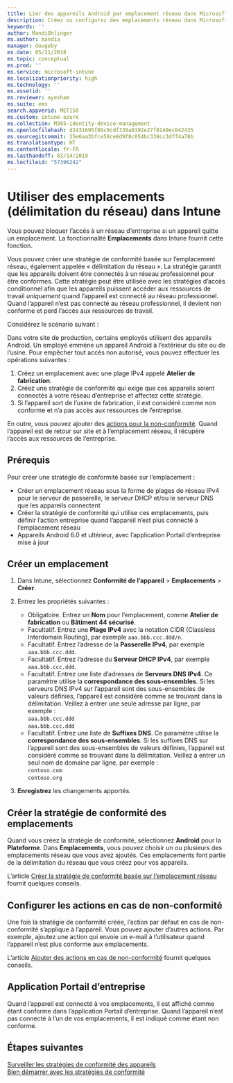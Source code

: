 ```yaml
---
title: Lier des appareils Android par emplacement réseau dans Microsoft Intune - Azure | Microsoft Docs
description: Créez ou configurez des emplacements réseau dans Microsoft Intune pour les appareils Android. Vous pouvez marquer des appareils comme non conformes en fonction de l’emplacement réseau de l’appareil. Si l’appareil sort de l’emplacement réseau, vous pouvez bloquer l’accès aux ressources de l’entreprise.
keywords: ''
author: MandiOhlinger
ms.author: mandia
manager: dougeby
ms.date: 05/21/2018
ms.topic: conceptual
ms.prod: ''
ms.service: microsoft-intune
ms.localizationpriority: high
ms.technology: ''
ms.assetid: ''
ms.reviewer: ayesham
ms.suite: ems
search.appverid: MET150
ms.custom: intune-azure
ms.collection: M365-identity-device-management
ms.openlocfilehash: d2431695f89c9cdf339a0192e27f8140ec042435
ms.sourcegitcommit: 25e6aa3bfce58ce8d9f8c054bc338cc3dff4a78b
ms.translationtype: HT
ms.contentlocale: fr-FR
ms.lasthandoff: 03/14/2019
ms.locfileid: "57396242"
---
```

# <a name="use-locations-network-fence-in-intune"></a>Utiliser des emplacements (délimitation du réseau) dans Intune

Vous pouvez bloquer l’accès à un réseau d’entreprise si un appareil quitte un emplacement. La fonctionnalité **Emplacements** dans Intune fournit cette fonction. 

Vous pouvez créer une stratégie de conformité basée sur l’emplacement réseau, également appelée « délimitation du réseau ». La stratégie garantit que les appareils doivent être connectés à un réseau professionnel pour être conformes. Cette stratégie peut être utilisée avec les stratégies d’accès conditionnel afin que les appareils puissent accéder aux ressources de travail *uniquement* quand l’appareil est connecté au réseau professionnel. Quand l’appareil n’est pas connecté au réseau professionnel, il devient non conforme et perd l’accès aux ressources de travail.

Considérez le scénario suivant :

Dans votre site de production, certains employés utilisent des appareils Android. Un employé emmène un appareil Android à l’extérieur du site ou de l’usine. Pour empêcher tout accès non autorisé, vous pouvez effectuer les opérations suivantes :

1. Créez un emplacement avec une plage IPv4 appelé **Atelier de fabrication**.
2. Créez une stratégie de conformité qui exige que ces appareils soient connectés à votre réseau d’entreprise et affectez cette stratégie.
3. Si l’appareil sort de l’usine de fabrication, il est considéré comme non conforme et n’a pas accès aux ressources de l’entreprise.

En outre, vous pouvez ajouter des [actions pour la non-conformité](#configure-the-actions-for-noncompliance). Quand l’appareil est de retour sur site et à l’emplacement réseau, il récupère l’accès aux ressources de l’entreprise.

## <a name="prerequisites"></a>Prérequis

Pour créer une stratégie de conformité basée sur l’emplacement :

- Créer un emplacement réseau sous la forme de plages de réseau IPv4 pour le serveur de passerelle, le serveur DHCP et/ou le serveur DNS que les appareils connectent
- Créer la stratégie de conformité qui utilise ces emplacements, puis définir l’action entreprise quand l’appareil n’est plus connecté à l’emplacement réseau
- Appareils Android 6.0 et ultérieur, avec l’application Portail d’entreprise mise à jour

## <a name="create-a-location"></a>Créer un emplacement

1. Dans Intune, sélectionnez **Conformité de l’appareil** > **Emplacements** > **Créer**.

2. Entrez les propriétés suivantes :  

   - Obligatoire. Entrez un **Nom** pour l’emplacement, comme **Atelier de fabrication** ou **Bâtiment 44 sécurisé**.
   - Facultatif. Entrez une **Plage IPv4** avec la notation CIDR (Classless Interdomain Routing), par exemple `aaa.bbb.ccc.ddd/n`.
   - Facultatif. Entrez l’adresse de la **Passerelle IPv4**, par exemple `aaa.bbb.ccc.ddd`.
   - Facultatif. Entrez l’adresse du **Serveur DHCP IPv4**, par exemple `aaa.bbb.ccc.ddd`.
   - Facultatif. Entrez une liste d’adresses de **Serveurs DNS IPv4**. Ce paramètre utilise la **correspondance des sous-ensembles**. Si les serveurs DNS IPv4 sur l’appareil sont des sous-ensembles de valeurs définies, l’appareil est considéré comme se trouvant dans la délimitation. Veillez à entrer une seule adresse par ligne, par exemple :  
     `aaa.bbb.ccc.ddd`  
     `aaa.bbb.ccc.ddd`
   - Facultatif. Entrez une liste de **Suffixes DNS**. Ce paramètre utilise la **correspondance des sous-ensembles**. Si les suffixes DNS sur l’appareil sont des sous-ensembles de valeurs définies, l’appareil est considéré comme se trouvant dans la délimitation. Veillez à entrer un seul nom de domaine par ligne, par exemple :  
     `contoso.com`  
     `contoso.org`

3. **Enregistrez** les changements apportés.

## <a name="create-the-location-compliance-policy"></a>Créer la stratégie de conformité des emplacements

Quand vous créez la stratégie de conformité, sélectionnez **Android** pour la **Plateforme**. Dans **Emplacements**, vous pouvez choisir un ou plusieurs des emplacements réseau que vous avez ajoutés. Ces emplacements font partie de la délimitation du réseau que vous créez pour vos appareils.

L’article [Créer la stratégie de conformité basée sur l’emplacement réseau](compliance-policy-create-android.md#locations) fournit quelques conseils.

## <a name="configure-the-actions-for-noncompliance"></a>Configurer les actions en cas de non-conformité

Une fois la stratégie de conformité créée, l’action par défaut en cas de non-conformité s’applique à l’appareil. Vous pouvez ajouter d’autres actions. Par exemple, ajoutez une action qui envoie un e-mail à l’utilisateur quand l’appareil n’est plus conforme aux emplacements.

L’article [Ajouter des actions en cas de non-conformité](actions-for-noncompliance.md) fournit quelques conseils.

## <a name="company-portal-app"></a>Application Portail d’entreprise

Quand l’appareil est connecté à vos emplacements, il est affiché comme étant conforme dans l’application Portail d’entreprise. Quand l’appareil n’est pas connecté à l’un de vos emplacements, il est indiqué comme étant non conforme.

## <a name="next-steps"></a>Étapes suivantes
[Surveiller les stratégies de conformité des appareils](compliance-policy-monitor.md)  
[Bien démarrer avec les stratégies de conformité](device-compliance-get-started.md)
